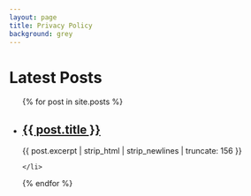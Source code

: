 ```yaml
---
layout: page
title: Privacy Policy
background: grey
---
```

<h1>Latest Posts</h1>

<ul>
  {% for post in site.posts %}
    <li>
      <h2><a href="{{ post.url }}">{{ post.title }}</a></h2>
      {{ post.excerpt  | strip_html | strip_newlines | truncate: 156 }}  

    </li>
  {% endfor %}
</ul>